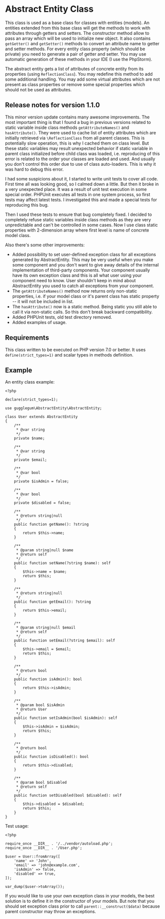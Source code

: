 # Abstract Entity Class

This class is used as a base class for classes with entities (models). An entities extended from
this base class will get the methods to work with attributes through getters and setters. The
constructor method allow to pass an array which will be used to initialize new object. It also
contains `getGetter()` and `getSetter()` methods to convert an attribute name to getter and setter
methods. For every entity class property (which should be private) you need to generate a pair of
getter and setter. You may use automatic generation of these methods in your IDE (I use the PhpStorm).

The abstract entity gets a list of attributes of concrete entity from its properties (using
`ReflectionClass`). You may redefine this method to add some additional handling. You may add some virtual
attributes which are not present as class properties or remove some special properties which should not be
used as attributes.

## Release notes for version 1.1.0

This minor version update contains many awesome improvements. The most important thing is that I found a bug in previous versions related to static variable inside class methods `getAttributeNames()` and `hasAttribute()`. They were used to cache list of entity attributes which are initially retrieved via `\ReflectionClass` from all parent classes. This is potentially slow operation, this is why I cached them on class level. But these static variables may result unexpected behavior if static variable in parent class initialized before child class was loaded, i.e. reproducing of this error is related to the order your classes are loaded and used. And usually you don't control this order due to use of class auto-loaders. This is why it was hard to debug this error.

I had some suspicions about it, I started to write unit tests to cover all code. First time all was looking good, so I calmed down a little. But then it broke in a very unexpected place. It was a result of unit test execution in some special order. PHPUnit executes all tests in one system process, so first tests may affect latest tests. I investigated this and made a special tests for reproducing this bug.

Then I used these tests to ensure that bug completely fixed. I decided to completely refuse static variables inside class methods as they are very unpredictable and can't be controlled in some cases. Now I use class static properties with 2-dimension array where first level is name of concrete model class.

Also there's some other improvements:

 * Added possibility to set user-defined exception class for all exceptions generated by AbstractEntity. This may be very useful when you make some component and you don't want to give away details of the internal implementation of third-party components. Your component usually have its own exception class and this is all what user using your component need to know. User shouldn't keep in mind about AbstractEntity you used to catch all exceptions from your component.
 * The `getAttributeNames()` method now returns only non-static properties, i.e. if your model class or it's parent class has static property -- it will not be included in list.
 * The `hasAttribute()` now is a static method. Being static you still able to call it via non-static calls. So this don't break backward compatibility.
  * Added PHPUnit tests, old test directory removed.
  * Added examples of usage.

## Requirements

This class written to be executed on PHP version 7.0 or better. It uses `define(strict_types=1)`
and scalar types in methods definition.

## Example

An entity class example:

```
<?php

declare(strict_types=1);

use gugglegum\AbstractEntity\AbstractEntity;

class User extends AbstractEntity
{
    /**
     * @var string
     */
    private $name;

    /**
     * @var string
     */
    private $email;

    /**
     * @var bool
     */
    private $isAdmin = false;

    /**
     * @var bool
     */
    private $disabled = false;

    /**
     * @return string|null
     */
    public function getName(): ?string
    {
        return $this->name;
    }

    /**
     * @param string|null $name
     * @return self
     */
    public function setName(?string $name): self
    {
        $this->name = $name;
        return $this;
    }

    /**
     * @return string|null
     */
    public function getEmail(): ?string
    {
        return $this->email;
    }

    /**
     * @param string|null $email
     * @return self
     */
    public function setEmail(?string $email): self
    {
        $this->email = $email;
        return $this;
    }

    /**
     * @return bool
     */
    public function isAdmin(): bool
    {
        return $this->isAdmin;
    }

    /**
     * @param bool $isAdmin
     * @return User
     */
    public function setIsAdmin(bool $isAdmin): self
    {
        $this->isAdmin = $isAdmin;
        return $this;
    }

    /**
     * @return bool
     */
    public function isDisabled(): bool
    {
        return $this->disabled;
    }

    /**
     * @param bool $disabled
     * @return self
     */
    public function setDisabled(bool $disabled): self
    {
        $this->disabled = $disabled;
        return $this;
    }
}
```

Test usage:

```
<?php

require_once __DIR__ . '/../vendor/autoload.php';
require_once __DIR__ . '/User.php';

$user = User::fromArray([
    'name' => 'John',
    'email' => 'john@example.com',
    'isAdmin' => false,
    'disabled' => true,
]);

var_dump($user->toArray());
```

If you would like to use your own exception class in your models, the best solution is to define it in the 
constructor of your models. But note that you should set exception class prior to call `parent::__construct($data)`
because parent constructor may throw an exceptions.
